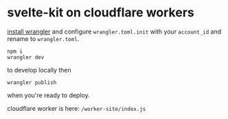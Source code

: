 # svelte-kit on cloudflare workers

[install wrangler](https://developers.cloudflare.com/workers/cli-wrangler/install-update) and configure `wrangler.toml.init` with your `account_id` and rename to `wrangler.toml`.

```
npm i
wrangler dev
```
to develop locally then
```
wrangler publish
```
when you're ready to deploy.

cloudflare worker is here: `/worker-site/index.js`
